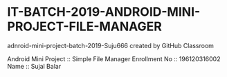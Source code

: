 # IT-BATCH-2019-ANDROID-MINI-PROJECT-FILE-MANAGER
adnroid-mini-project-batch-2019-Suju666 created by GitHub Classroom

Android Mini Project :: Simple File Manager
Enrollment No :: 196120316002
Name :: Sujal Balar

